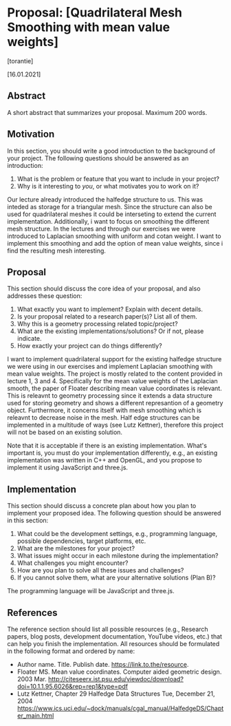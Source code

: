 # Proposal: [Quadrilateral Mesh Smoothing with mean value weights]

[torantie]

[16.01.2021]

## Abstract

A short abstract that summarizes your proposal. Maximum 200 words.

## Motivation

In this section, you should write a good introduction to the background of your project.
The following questions should be answered as an introduction:

1. What is the problem or feature that you want to include in your project?
2. Why is it interesting to *you*, or what motivates you to work on it?

Our lecture already introduced the halfedge structure to us. This was inteded as storage for a triangular mesh. Since the structure can also be used for quadrilateral meshes it could be interseting to extend the current implementation. Additionally, i want to focus on smoothing the different mesh structure. In the lectures and through  our exercises we were introduced to Laplacian smoothing with uniform and cotan weight. I want to implement this smoothing and add the option of mean value weights, since i find the resulting mesh interesting.


## Proposal

This section should discuss the core idea of your proposal, and also
addresses these question:

1. What exactly you want to implement? Explain with decent details.
2. Is your proposal related to a research paper(s)? List all of them.
3. Why this is a geometry processing related topic/project?
4. What are the existing implementations/solutions? Or if not, please indicate.
5. How exactly your project can do things differently?

I want to implement quadrilateral support for the existing halfedge structure we were using in our exercises and implement Laplacian smoothing with mean value weights.
The project is mostly related to the content provided in lecture 1, 3 and 4. Specifically for the mean value weights of the Laplacian smooth, the paper of Floater describing mean value coordinates is relevant.
This is releavnt to geometry processing since it extends a data structure used for storing geometry and shows a different represantion of a geometry object. Furthermore, it concerns itself with mesh smoothing which is releavnt to decrease noise in the mesh.
Half edge structures can be implemented in a multitude of ways (see Lutz Kettner), therefore this project will not be based on an existing solution.

Note that it is acceptable if there is an existing implementation. What's important is, you must do your implementation differently, e.g., an existing implementation was written in C++ and OpenGL, and you propose to implement it using JavaScript and three.js.

## Implementation

This section should discuss a concrete plan about how you plan to implement your proposed idea. The following question should be answered in this section:

1. What could be the development settings, e.g., programming language, possible dependencies, target platforms, etc.
2. What are the milestones for your project?
3. What issues might occur in each milestone during the implementation?
4. What challenges you might encounter?
5. How are you plan to solve all these issues and challenges?
6. If you cannot solve them, what are your alternative solutions (Plan B)?

The programming language will be JavaScript and three.js.

## References

The reference section should list all possible resources (e.g., Research papers, blog posts, development documentation, YouTube videos, etc.) that can help you finish the implementation. All resources should be formulated in the following format and ordered by name: 

- Author name. Title. Publish date. https://link.to.the/resource.
- Floater MS. Mean value coordinates. Computer aided geometric design. 2003 Mar. http://citeseerx.ist.psu.edu/viewdoc/download?doi=10.1.1.95.6026&rep=rep1&type=pdf
- Lutz Kettner, Chapter 29 Halfedge Data Structures Tue, December 21, 2004 https://www.ics.uci.edu/~dock/manuals/cgal_manual/HalfedgeDS/Chapter_main.html
